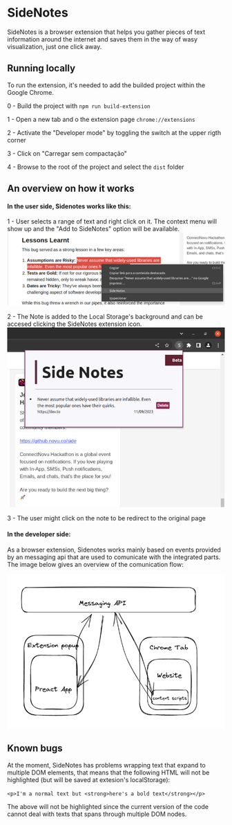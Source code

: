 # SideNotes

SideNotes is a browser extension that helps you gather pieces of text information around the internet and saves them in the way of wasy visualization, just one click away.

## Running locally

To run the extension, it's needed to add the builded project within the Google Chrome.

0 - Build the project with `npm run build-extension`

1 - Open a new tab and o the extension page `chrome://extensions` 

2 - Activate the "Developer mode" by toggling the switch at the upper rigth corner

3 - Click on "Carregar sem compactação"

4 - Browse to the root of the project and select the `dist` folder


## An overview on how it works

#### In the user side, Sidenotes works like this:

1 - User selects a range of text and right click on it. The context menu will show up and the "Add to SideNotes" option will be available.
![Adding new note](image-2.png)

2 - The Note is added to the Local Storage's background and can be accesed clicking the SideNotes extension icon.
![Saved Notes](image-3.png)

3 - The user might click on the note to be redirect to the original page



#### In the developer side:

As a browser extension, Sidenotes works mainly based on events provided by an messaging api that are used to comunicate with the integrated parts. The image below gives an overview of the comunication flow:


![Messaging API](image.png)


## Known bugs

At the moment, SideNotes has problems wrapping text that expand to multiple DOM elements, that means that the following HTML will not be highlighted (but will be saved at extesion's localStorage):

`<p>I'm a normal text but <strong>here's a bold text</strong></p>`

The above will not be highlighted since the current version of the code cannot deal with texts that spans through multiple DOM nodes. 


